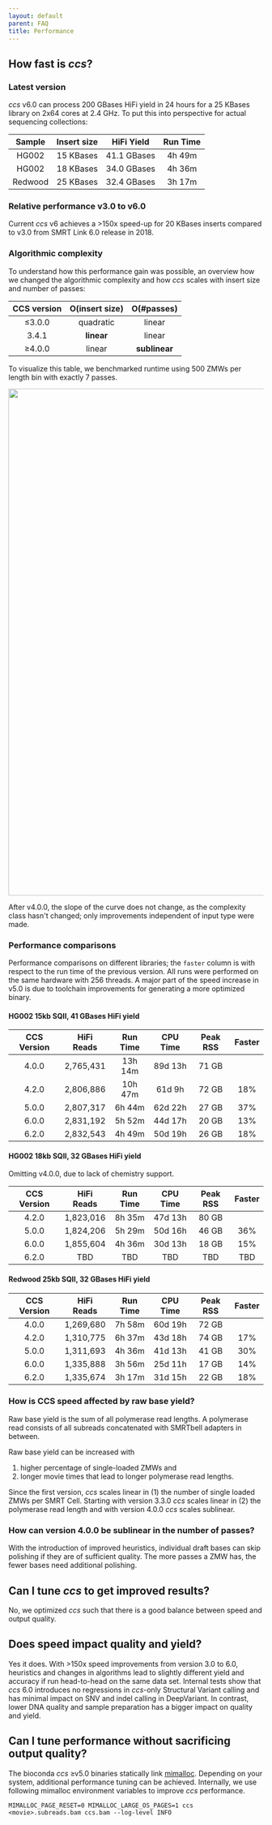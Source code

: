 ```yaml
---
layout: default
parent: FAQ
title: Performance
---
```


## How fast is _ccs_?
### Latest version
_ccs_ v6.0 can process 200 GBases HiFi yield in 24 hours for a 25 KBases
library on 2x64 cores at 2.4 GHz.
To put this into perspective for actual sequencing collections:

| Sample  | Insert size | HiFi Yield  | Run Time |
| :-----: | :---------: | :---------: | :------: |
|  HG002  |  15 KBases  | 41.1 GBases |  4h 49m  |
|  HG002  |  18 KBases  | 34.0 GBases |  4h 36m  |
| Redwood |  25 KBases  | 32.4 GBases |  3h 17m  |

### Relative performance v3.0 to v6.0
Current _ccs_ v6 achieves a >150x speed-up for 20 KBases inserts compared to
v3.0 from SMRT Link 6.0 release in 2018.

### Algorithmic complexity
To understand how this performance gain was possible, an overview how we changed
the algorithmic complexity and how _ccs_ scales with insert size and number of passes:

| CCS version | O(insert size) |  O(#passes)   |
| :---------: | :------------: | :-----------: |
|   ≤3.0.0    |   quadratic    |    linear     |
|    3.4.1    |   **linear**   |    linear     |
|   ≥4.0.0    |     linear     | **sublinear** |

To visualize this table, we benchmarked runtime using 500 ZMWs per length bin with
exactly 7 passes.

<img width="1000px" src="../img/runtime.png"/>

After v4.0.0, the slope of the curve does not change, as the complexity class
hasn't changed; only improvements independent of input type were made.

### Performance comparisons
Performance comparisons on different libraries; the `faster` column is with
respect to the run time of the previous version. All runs were performed on the
same hardware with 256 threads. A major part of the speed increase in v5.0 is
due to toolchain improvements for generating a more optimized binary.
#### **HG002 15kb SQII, 41 GBases HiFi yield**

| CCS Version | HiFi Reads | Run Time | CPU Time | Peak RSS | Faster |
| :---------: | :--------: | :------: | :------: | :------: | :----: |
|    4.0.0    | 2,765,431  | 13h 14m  | 89d 13h  |  71 GB   |        |
|    4.2.0    | 2,806,886  | 10h 47m  |  61d 9h  |  72 GB   |  18%   |
|    5.0.0    | 2,807,317  |  6h 44m  | 62d 22h  |  27 GB   |  37%   |
|    6.0.0    | 2,831,192  |  5h 52m  | 44d 17h  |  20 GB   |  13%   |
|    6.2.0    | 2,832,543  |  4h 49m  | 50d 19h  |  26 GB   |  18%   |

#### **HG002 18kb SQII, 32 GBases HiFi yield**
Omitting v4.0.0, due to lack of chemistry support.

| CCS Version | HiFi Reads | Run Time | CPU Time | Peak RSS | Faster |
| :---------: | :--------: | :------: | :------: | :------: | :----: |
|    4.2.0    | 1,823,016  |  8h 35m  | 47d 13h  |  80 GB   |        |
|    5.0.0    | 1,824,206  |  5h 29m  | 50d 16h  |  46 GB   |  36%   |
|    6.0.0    | 1,855,604  |  4h 36m  | 30d 13h  |  18 GB   |  15%   |
|    6.2.0    |    TBD     |   TBD    |   TBD    |   TBD    |  TBD   |

#### **Redwood 25kb SQII, 32 GBases HiFi yield**

| CCS Version | HiFi Reads | Run Time | CPU Time | Peak RSS | Faster |
| :---------: | :--------: | :------: | :------: | :------: | :----: |
|    4.0.0    | 1,269,680  |  7h 58m  | 60d 19h  |  72 GB   |        |
|    4.2.0    | 1,310,775  |  6h 37m  | 43d 18h  |  74 GB   |  17%   |
|    5.0.0    | 1,311,693  |  4h 36m  | 41d 13h  |  41 GB   |  30%   |
|    6.0.0    | 1,335,888  |  3h 56m  | 25d 11h  |  17 GB   |  14%   |
|    6.2.0    | 1,335,674  |  3h 17m  | 31d 15h  |  22 GB   |  18%   |

### How is CCS speed affected by raw base yield?
Raw base yield is the sum of all polymerase read lengths.
A polymerase read consists of all subreads concatenated
with SMRTbell adapters in between.

Raw base yield can be increased with
1) higher percentage of single-loaded ZMWs and
2) longer movie times that lead to longer polymerase read lengths.

Since the first version, _ccs_ scales linear in (1) the number of single loaded
ZMWs per SMRT Cell.
Starting with version 3.3.0 _ccs_ scales linear in (2) the polymerase read length
and with version 4.0.0 _ccs_ scales sublinear.

### How can version 4.0.0 be sublinear in the number of passes?
With the introduction of improved heuristics, individual draft bases can skip
polishing if they are of sufficient quality.
The more passes a ZMW has, the fewer bases need additional polishing.

## Can I tune _ccs_ to get improved results?
No, we optimized _ccs_ such that there is a good balance between speed and
output quality.

## Does speed impact quality and yield?
Yes it does. With >150x speed improvements from version 3.0 to 6.0,
heuristics and changes in algorithms lead to slightly different yield and
accuracy if run head-to-head on the same data set. Internal tests show
that _ccs_ 6.0 introduces no regressions in _ccs_-only Structural Variant
calling and has minimal impact on SNV and indel calling in DeepVariant.
In contrast, lower DNA quality and sample preparation has a bigger impact
on quality and yield.

## Can I tune performance without sacrificing output quality?
The bioconda _ccs_ ≥v5.0 binaries statically link [mimalloc](https://github.com/microsoft/mimalloc).
Depending on your system, additional performance tuning can be achieved.
Internally, we use following mimalloc environment variables to improve _ccs_
performance.

```
MIMALLOC_PAGE_RESET=0 MIMALLOC_LARGE_OS_PAGES=1 ccs <movie>.subreads.bam ccs.bam --log-level INFO
```

